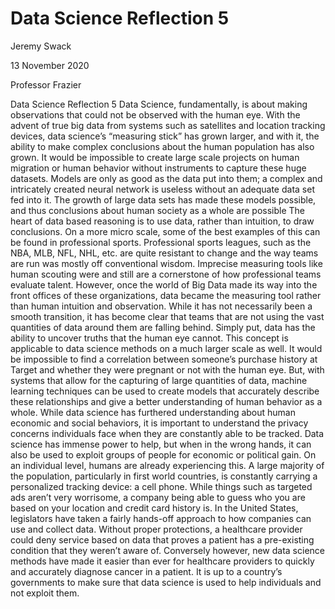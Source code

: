 # Data Science Reflection 5

Jeremy Swack

13 November 2020

Professor Frazier

Data Science Reflection 5
	Data Science, fundamentally, is about making observations that could not be observed with the human eye. With the advent of true big data from systems such as satellites and location tracking devices, data science’s “measuring stick” has grown larger, and with it, the ability to make complex conclusions about the human population has also grown. It would be impossible to create large scale projects on human migration or human behavior without instruments to capture these huge datasets. Models are only as good as the data put into them; a complex and intricately created neural network is useless without an adequate data set fed into it. The growth of large data sets has made these models possible, and thus conclusions about human society as a whole are possible 
	The heart of data based reasoning is to use data, rather than intuition, to draw conclusions. On a more micro scale, some of the best examples of this can be found in professional sports. Professional sports leagues, such as the NBA, MLB, NFL, NHL, etc. are quite resistant to change and the way teams are run was mostly off conventional wisdom. Imprecise measuring tools like human scouting were and still are a cornerstone of how professional teams evaluate talent. However, once the world of Big Data made its way into the front offices of these organizations, data became the measuring tool rather than human intuition and observation. While it has not necessarily been a smooth transition, it has become clear that teams that are not using the vast quantities of data around them are falling behind. Simply put, data has the ability to uncover truths that the human eye cannot. This concept is applicable to data science methods on a much larger scale as well. It would be impossible to find a correlation between someone’s purchase history at Target and whether they were pregnant or not with the human eye. But, with systems that allow for the capturing of large quantities of data, machine learning techniques can be used to create models that accurately describe these relationships and give a better understanding of human behavior as a whole. 
	While data science has furthered understanding about human economic and social behaviors, it is important to understand the privacy concerns individuals face when they are constantly able to be tracked. Data science has immense power to help, but when in the wrong hands, it can also be used to exploit groups of people for economic or political gain. On an individual level, humans are already experiencing this. A large majority of the population, particularly in first world countries, is constantly carrying a personalized tracking device: a cell phone. While things such as targeted ads aren’t very worrisome, a company being able to guess who you are based on your location and credit card history is. In the United States, legislators have taken a fairly hands-off approach to how companies can use and collect data. Without proper protections, a healthcare provider could deny service based on data that proves a patient has a pre-existing condition that they weren’t aware of. Conversely however, new data science methods have made it easier than ever for healthcare providers to quickly and accurately diagnose cancer in a patient. It is up to a country’s governments to make sure that data science is used to help individuals and not exploit them. 
	
